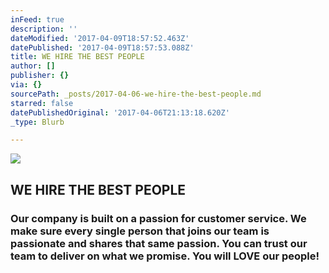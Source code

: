 ```yaml
---
inFeed: true
description: ''
dateModified: '2017-04-09T18:57:52.463Z'
datePublished: '2017-04-09T18:57:53.088Z'
title: WE HIRE THE BEST PEOPLE
author: []
publisher: {}
via: {}
sourcePath: _posts/2017-04-06-we-hire-the-best-people.md
starred: false
datePublishedOriginal: '2017-04-06T21:13:18.620Z'
_type: Blurb

---
```

![](https://the-grid-user-content.s3-us-west-2.amazonaws.com/f0647d44-fd9c-4230-9f84-49fb974c9e8e.jpg)

## WE HIRE THE BEST PEOPLE

### Our company is built on a passion for customer service. We make sure every single person that joins our team is passionate and shares that same passion. You can trust our team to deliver on what we promise. **You will LOVE our people!**